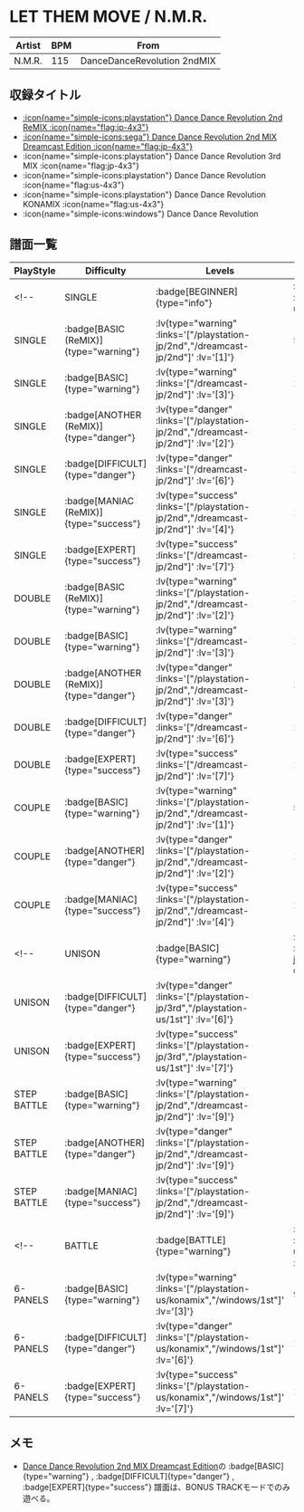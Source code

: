 # LET THEM MOVE / N.M.R.

|Artist|BPM|From|
|------|---|----|
|N.M.R.|115|DanceDanceRevolution 2ndMIX|

## 収録タイトル

- [ :icon{name="simple-icons:playstation"} Dance Dance Revolution 2nd ReMIX :icon{name="flag:jp-4x3"} ](/playstation-jp/2nd)
- [ :icon{name="simple-icons:sega"} Dance Dance Revolution 2nd MIX Dreamcast Edition :icon{name="flag:jp-4x3"} ](/dreamcast-jp/2nd)
- :icon{name="simple-icons:playstation"} Dance Dance Revolution 3rd MIX :icon{name="flag:jp-4x3"}
- :icon{name="simple-icons:playstation"} Dance Dance Revolution :icon{name="flag:us-4x3"}
- :icon{name="simple-icons:playstation"} Dance Dance Revolution KONAMIX :icon{name="flag:us-4x3"}
- :icon{name="simple-icons:windows"} Dance Dance Revolution

## 譜面一覧

|PlayStyle|Difficulty|Levels|Notes|Movie|
|---------|----------|------|-----|-----|
<!-- |SINGLE| :badge[BEGINNER]{type="info"} | :lv{type="info" :links='["/playstation-us/1st"]' :lv='[1]'} |69/0|| -->
|SINGLE| :badge[BASIC (ReMIX)]{type="warning"} | :lv{type="warning" :links='["/playstation-jp/2nd","/dreamcast-jp/2nd"]' :lv='[1]'} |56/0||
|SINGLE| :badge[BASIC]{type="warning"} | :lv{type="warning" :links='["/dreamcast-jp/2nd"]' :lv='[3]'} |107/0||
|SINGLE| :badge[ANOTHER (ReMIX)]{type="danger"} | :lv{type="danger" :links='["/playstation-jp/2nd","/dreamcast-jp/2nd"]' :lv='[2]'} |112/0||
|SINGLE| :badge[DIFFICULT]{type="danger"} | :lv{type="danger" :links='["/dreamcast-jp/2nd"]' :lv='[6]'} |150/0||
|SINGLE| :badge[MANIAC (ReMIX)]{type="success"} | :lv{type="success" :links='["/playstation-jp/2nd","/dreamcast-jp/2nd"]' :lv='[4]'} |161/0||
|SINGLE| :badge[EXPERT]{type="success"} | :lv{type="success" :links='["/dreamcast-jp/2nd"]' :lv='[7]'} |198/0||
|DOUBLE| :badge[BASIC (ReMIX)]{type="warning"} | :lv{type="warning" :links='["/playstation-jp/2nd","/dreamcast-jp/2nd"]' :lv='[2]'} |101/0||
|DOUBLE| :badge[BASIC]{type="warning"} | :lv{type="warning" :links='["/dreamcast-jp/2nd"]' :lv='[3]'} |110/0||
|DOUBLE| :badge[ANOTHER (ReMIX)]{type="danger"} | :lv{type="danger" :links='["/playstation-jp/2nd","/dreamcast-jp/2nd"]' :lv='[3]'} |143/0||
|DOUBLE| :badge[DIFFICULT]{type="danger"} | :lv{type="danger" :links='["/dreamcast-jp/2nd"]' :lv='[6]'} |126/0||
|DOUBLE| :badge[EXPERT]{type="success"} | :lv{type="success" :links='["/dreamcast-jp/2nd"]' :lv='[7]'} |165/0||
|COUPLE| :badge[BASIC]{type="warning"} | :lv{type="warning" :links='["/playstation-jp/2nd","/dreamcast-jp/2nd"]' :lv='[1]'} |56/0||
|COUPLE| :badge[ANOTHER]{type="danger"} | :lv{type="danger" :links='["/playstation-jp/2nd","/dreamcast-jp/2nd"]' :lv='[2]'} |106/0||
|COUPLE| :badge[MANIAC]{type="success"} | :lv{type="success" :links='["/playstation-jp/2nd","/dreamcast-jp/2nd"]' :lv='[4]'} |147/0||
<!-- |UNISON| :badge[BASIC]{type="warning"} | :lv{type="warning" :links='["/playstation-jp/3rd","/playstation-us/1st"]' :lv='[3]'} |||
|UNISON| :badge[DIFFICULT]{type="danger"} | :lv{type="danger" :links='["/playstation-jp/3rd","/playstation-us/1st"]' :lv='[6]'} |||
|UNISON| :badge[EXPERT]{type="success"} | :lv{type="success" :links='["/playstation-jp/3rd","/playstation-us/1st"]' :lv='[7]'} ||| -->
|STEP BATTLE| :badge[BASIC]{type="warning"} | :lv{type="warning" :links='["/playstation-jp/2nd","/dreamcast-jp/2nd"]' :lv='[9]'} |||
|STEP BATTLE| :badge[ANOTHER]{type="danger"} | :lv{type="danger" :links='["/playstation-jp/2nd","/dreamcast-jp/2nd"]' :lv='[9]'} |||
|STEP BATTLE| :badge[MANIAC]{type="success"} | :lv{type="success" :links='["/playstation-jp/2nd","/dreamcast-jp/2nd"]' :lv='[9]'} |||
<!-- |BATTLE| :badge[BATTLE]{type="warning"} | :lv{type="warning" :links='["/playstation-us/konamix","/windows/1st"]' :lv='[2,5]'} |||
|6-PANELS| :badge[BASIC]{type="warning"} | :lv{type="warning" :links='["/playstation-us/konamix","/windows/1st"]' :lv='[3]'} |95/0||
|6-PANELS| :badge[DIFFICULT]{type="danger"} | :lv{type="danger" :links='["/playstation-us/konamix","/windows/1st"]' :lv='[6]'} |150/0||
|6-PANELS| :badge[EXPERT]{type="success"} | :lv{type="success" :links='["/playstation-us/konamix","/windows/1st"]' :lv='[7]'} |198/0|| -->

## メモ

- [Dance Dance Revolution 2nd MIX Dreamcast Edition](/dreamcast-jp/2nd)の :badge[BASIC]{type="warning"} , :badge[DIFFICULT]{type="danger"} , :badge[EXPERT]{type="success"} 譜面は、BONUS TRACKモードでのみ遊べる。
